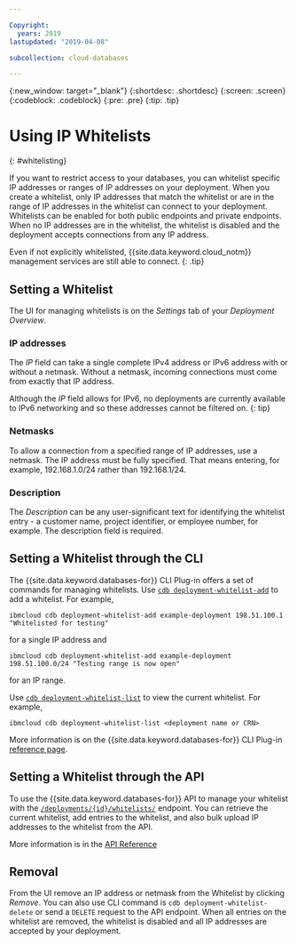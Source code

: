 ```yaml
---

Copyright:
  years: 2019
lastupdated: "2019-04-08"

subcollection: cloud-databases

---
```


{:new_window: target="_blank"}
{:shortdesc: .shortdesc}
{:screen: .screen}
{:codeblock: .codeblock}
{:pre: .pre}
{:tip: .tip}

# Using IP Whitelists
{: #whitelisting}

If you want to restrict access to your databases, you can whitelist specific IP addresses or ranges of IP addresses on your deployment. When you create a whitelist, only IP addresses that match the whitelist or are in the range of IP addresses in the whitelist can connect to your deployment. Whitelists can be enabled for both public endpoints and private endpoints. When no IP addresses are in the whitelist, the whitelist is disabled and the deployment accepts connections from any IP address.

Even if not explicitly whitelisted, {{site.data.keyword.cloud_notm}} management services are still able to connect.
{: .tip}

## Setting a Whitelist

The UI for managing whitelists is on the _Settings_ tab of your _Deployment Overview_.

### IP addresses

The *IP* field can take a single complete IPv4 address or IPv6 address with or without a netmask. Without a netmask, incoming connections must come from exactly that IP address. 

Although the *IP* field allows for IPv6, no deployments are currently available to IPv6 networking and so these addresses cannot be filtered on.
{: tip}

### Netmasks

To allow a connection from a specified range of IP addresses, use a netmask. The IP address must be fully specified. That means entering, for example, 192.168.1.0/24 rather than 192.168.1/24.

### Description

The *Description* can be any user-significant text for identifying the whitelist entry - a customer name, project identifier, or employee number, for example. The description field is required.

## Setting a Whitelist through the CLI

The {{site.data.keyword.databases-for}} CLI Plug-in offers a set of commands for managing whitelists. Use [`cdb deployment-whitelist-add`]((/docs/databases-cli-plugin?topic=cloud-databases-cli-cdb-reference#deployment-whitelist-add)) to add a whitelist. For example,
```
ibmcloud cdb deployment-whitelist-add example-deployment 198.51.100.1 "Whitelisted for testing"
```
for a single IP address and 
```
ibmcloud cdb deployment-whitelist-add example-deployment 198.51.100.0/24 "Testing range is now open" 
```
for an IP range.

Use [`cdb deployment-whitelist-list`](/docs/databases-cli-plugin?topic=cloud-databases-cli-cdb-reference#deployment-whitelist-list) to view the current whitelist. For example,
```
ibmcloud cdb deployment-whitelist-list <deployment name or CRN>
```

More information is on the {{site.data.keyword.databases-for}} CLI Plug-in [reference page](/docs/databases-cli-plugin?topic=cloud-databases-cli-cdb-reference).

## Setting a Whitelist through the API

To use the {{site.data.keyword.databases-for}} API to manage your whitelist with the [`/deployments/{id}/whitelists/`](https://cloud.ibm.com/apidocs/cloud-databases-api#retrieve-the-whitelisted-addresses-and-ranges-for-) endpoint. You can retrieve the current whitelist, add entries to the whitelist, and also bulk upload IP addresses to the whitelist from the API. 

More information is in the [API Reference](https://cloud.ibm.com/apidocs/cloud-databases-api)

## Removal

From the UI remove an IP address or netmask from the Whitelist by clicking *Remove*. You can also use CLI command is `cdb deployment-whitelist-delete` or send a `DELETE` request to the API endpoint. When all entries on the whitelist are removed, the whitelist is disabled and all IP addresses are accepted by your deployment.